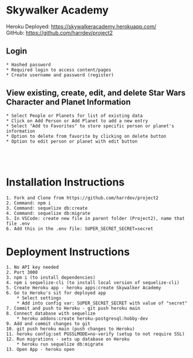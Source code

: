 # Skywalker Academy
Heroku Deployed: https://skywalkeracademy.herokuapp.com/
<br>
GitHub: https://github.com/harrdev/project2

## Login
    * Hashed password
    * Required login to access content/pages
    * Create username and password (register)

## View existing, create, edit, and delete Star Wars Character and Planet Information
    * Select People or Planets for list of existing data
    * Click on Add Person or Add Planet to add a new entry
    * Select "Add to Favorites" to store specific person or planet's information
    * Option to delete from favorite by clicking on delete button
    * Option to edit person or planet with edit button

<br><br>

# Installation Instructions
    1. Fork and Clone from https://github.com/harrdev/project2
    2. Command: npm i
    3. Command: sequelize db:create
    4. Command: sequelize db:migrate
    5. In VSCode: create new file in parent folder (Project2), name that file .env
    6. Add this in the .env file: SUPER_SECRET_SECRET=secret
    
# Deployment Instructions
    1. No API key needed
    2. Port 3000
    3. npm i (to install dependencies)
    4. npm i sequelize-cli (to install local version of sequelize-cli)
    5. Create Heroku app - heroku apps:create Skywalker Academy
    6. Go to Heroku's sit for deployed app
        * Select settings
        * Add into config var: SUPER_SECRET_SECRET with value of "secret"
    7. Commit and push to Heroku - git push heroku main
    8. Connect database with sequelize
        * heroku addons:create heroku-postgresql:hobby-dev
    9. Add and commit changes to git
    10. git push heroku main (push changes to Heroku)
    11. heroku config:set PGSSLMODE=no-verify (setup to not require SSL)
    12. Run migrations - sets up database on Heroku
        * heroku run sequelize db:migrate
    13. Open App - heroku open




